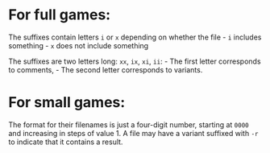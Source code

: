 For full games:
==============

The suffixes contain letters `i` or `x` depending on whether the file
	- `i` includes something
	- `x` does not include something

The suffixes are two letters long: `xx`, `ix`, `xi`, `ii`:
	- The first letter corresponds to comments,
	- The second letter corresponds to variants.

For small games:
===============

The format for their filenames is just a four-digit number, starting at `0000` and increasing in steps of value 1. A file may have a variant suffixed with `-r` to indicate that it contains a result.
